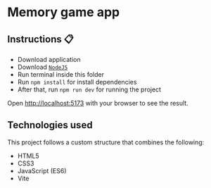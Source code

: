 <h1>Memory game app</h1>

## Instructions 📋

- Download application
- Download [`NodeJS`](https://nodejs.org/en)
- Run terminal inside this folder
- Run `npm install` for install dependencies
- After that, run `npm run dev` for running the project

Open [http://localhost:5173](http://localhost:5173) with your browser to see the result.

## Technologies used

This project follows a custom structure that combines the following:

- HTML5
- CSS3
- JavaScript (ES6)
- Vite

